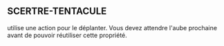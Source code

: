 ## SCERTRE-TENTACULE


utilise une action pour le déplanter. Vous devez attendre
l'aube prochaine avant de pouvoir réutiliser cette propriété.
